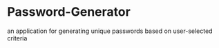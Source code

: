 # Password-Generator
an application for generating unique passwords based on user-selected criteria
